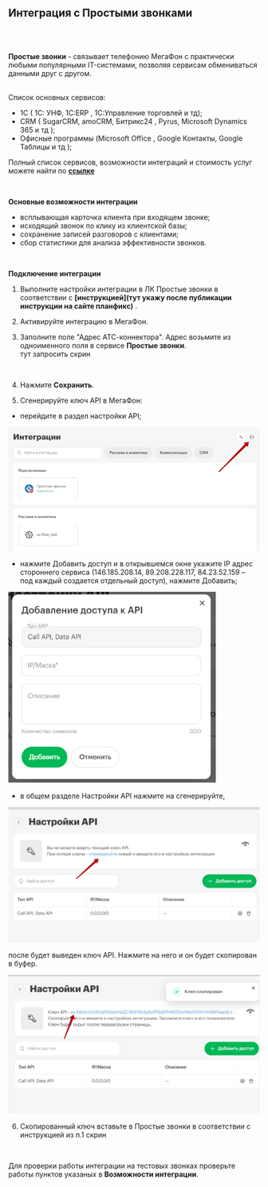 ## Интеграция с Простыми звонками  <br />
 <br /> 
 <br />

**Простые звонки** - связывает телефонию МегаФон с практически любыми популярными IT-системами, позволяя сервисам обмениваться данными друг с другом.
 <br /> 
 <br /> 
 
Список основных сервисов:
- 1С ( 1C: УНФ, 1С:ERP , 1С:Управление торговлей и тд);  
- CRM ( SugarCRM, amoCRM, Битрикс24 , Pyrus, Microsoft Dynamics 365 и тд );
- Офисные программы (Microsoft Office , Google Контакты, Google Таблицы и тд  );

Полный список сервисов, возможности интеграций и стоимость услуг можете найти по **[ссылке](https://prostiezvonki.ru/)**
  
<br />


**Основные возможности интеграции**  <br />
- всплывающая карточка клиента при входящем звонке;  
- исходящий звонок по клику из клиентской базы;  
- сохранение записей разговоров с клиентами;  
- сбор статистики для анализа эффективности звонков. <br />
<br />

**Подключение интеграции**  <br />

1. Выполните настройки интеграции в ЛК Простые звонки в соответствии с  **[инструкцией](тут укажу после публикации инструкции на сайте планфикс)** . <br />

2. Активируйте интеграцию в МегаФон.  <br />

3. Заполните поле "Адрес АТС-коннектора". Адрес возьмите из одноименного поля в сервисе **Простые звонки**. <br /> 
тут запросить скрин
<br />

4. Нажмите **Сохранить**. <br />


5. Сгенерируйте ключ API в МегаФон:

- перейдите в раздел настройки API;  <br />

![image](api_1.jpg) <br />

- нажмите Добавить доступ и в открывшемся окне укажите IP адрес стороннего сервиса (146.185.208.14, 89.208.228.117, 84.23.52.159 – под каждый создается отдельный доступ), нажмите Добавить; <br />

![image](api_4.png) <br />

- в общем разделе Настройки API нажмите на сгенерируйте, <br />

![image](api_2.jpg) <br />

после будет выведен ключ API. Нажмите на него и он будет скопирован в буфер. <br />

![image](api_3.jpg) <br />


6. Скопированный ключ вставьте в Простые звонки в соответствии с инструкцией из п.1
скрин


<br />

Для проверки работы интеграции на тестовых звонках проверьте работы пунктов указаных в **Возможности интеграции**.  
